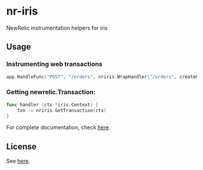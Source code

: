 # nr-iris

NewRelic instrumentation helpers for iris

## Usage

###  Instrumenting web transactions

```go
app.HandleFunc("POST", "/orders", nriris.WrapHandler("/orders", createOrder))
```

### Getting newrelic.Transaction:
```go
func handler (ctx *iris.Context) {
    txn := nriris.GetTransaction(ctx)
}
```

For complete documentation, check [here](https://godoc.org/github.com/greenboxal/nr-iris).

## License

See [here](LICENSE).

